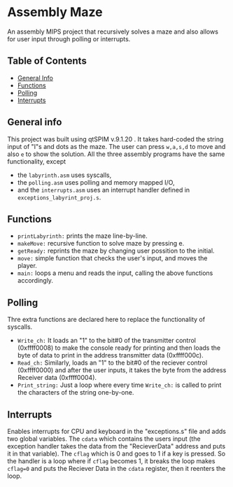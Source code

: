 # Assembly Maze
An assembly MIPS project that recursively solves a maze and also allows for user input through polling or interrupts.

## Table of Contents
* [General Info](#general-info)
* [Functions](#functions)
* [Polling](#polling)
* [Interrupts](#interrupts)


## General info
This project was built using qtSPIM v.9.1.20 . It takes hard-coded the string input of "I"s and dots as the maze. The user can press ```w,a,s,d``` to move and also ```e``` to show the solution.
All the three assembly programs have the same functionality, except 
* the ```labyrinth.asm``` uses syscalls,
* the ```polling.asm``` uses polling and memory mapped I/O,
* and the ```interrupts.asm``` uses an interrupt handler defined in ```exceptions_labyrint_proj.s```.

## Functions
* ```printLabyrinth:``` prints the maze line-by-line.
* ```makeMove:``` recursive function to solve maze by pressing e.
* ```getReady:``` reprints the maze by changing user possition to the initial.
* ```move:``` simple function that checks the user's input, and moves the player.
* ```main:``` loops a menu and reads the input, calling the above functions accordingly.
 
## Polling
Thre extra functions are declared here to replace the functionality of syscalls.
* ```Write_ch:``` It loads an "1" to the bit#0 of the transmitter control (0xffff0008) to make the console ready for printing and then loads the byte of data to print in the address transmitter data (0xffff000c).
* ```Read_ch:``` Similarly, loads an "1" to the bit#0 of the reciever control (0xffff0000) and after the user inputs, it takes the byte from the address Receiver data (0xffff0004).
* ```Print_string:``` Just a loop where every time ```Write_ch:``` is called to print the characters of the string one-by-one.

## Interrupts
Enables interrupts for CPU and keyboard in the "exceptions.s" file and adds two global variables. The ```cdata``` which contains the users input (the exception handler takes the data from the "RecieverData" address and puts it in that variable). The ```cflag``` which is 0 and goes to 1 if a key is pressed.
So the handler is a loop where if ```cflag``` becomes 1, it breaks the loop makes ```cflag=0``` and puts the Reciever Data in the ```cdata``` register, then it reenters the loop.

